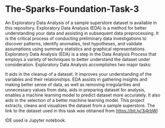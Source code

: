# The-Sparks-Foundation-Task-3
An Exploratory Data Analysis of a sample superstore dataset is available in this repository.
Exploratory Data Analysis (EDA) is a method for better understanding your data and assisting in subsequent data preprocessing. It is the critical process of conducting preliminary data investigations to discover patterns, identify anomalies, test hypotheses, and validate assumptions using summary statistics and graphical representations. Exploratory Data Analysis (EDA) is a step in the Data Analysis Process that employs a variety of techniques to better understand the dataset under consideration. Exploratory Data Analysis accomplishes two major tasks:

It aids in the cleanup of a dataset.
It improves your understanding of the variables and their relationships. EDA assists in gathering insights and making better sense of data, as well as removing irregularities and unnecessary values from data, aids in preparing dataset for analysis, enables a machine learning model to predict dataset more accurately. It also aids in the selection of a better machine learning model. This project extracts, cleans and visualizes the dataset from a sample superstore.
The link to the dataset used in this task was obtained from https://bit.ly/3i4rbWl

IDE used is Jupyter notebook.
